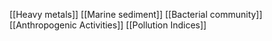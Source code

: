 [[Heavy metals]]
[[Marine sediment]]
[[Bacterial community]]
[[Anthropogenic Activities]]
[[Pollution Indices]]
